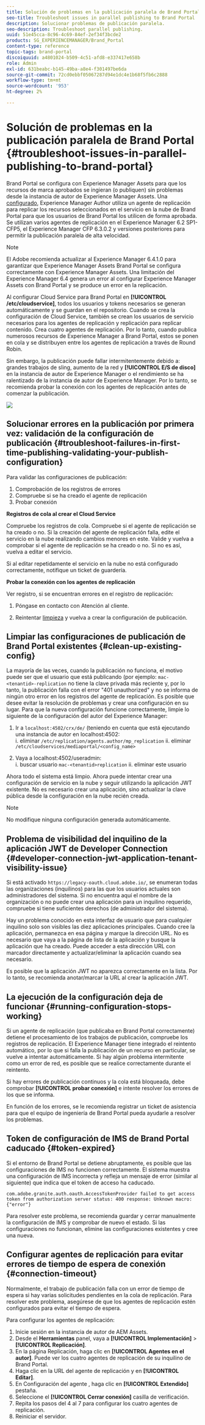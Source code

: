 ```yaml
---
title: Solución de problemas en la publicación paralela de Brand Portal
seo-title: Troubleshoot issues in parallel publishing to Brand Portal
description: Solucionar problemas de publicación paralela.
seo-description: Troubleshoot parallel publishing.
uuid: 51e45cca-8c96-4c69-84ef-2ef34f3bcde2
products: SG_EXPERIENCEMANAGER/Brand_Portal
content-type: reference
topic-tags: brand-portal
discoiquuid: a4801024-b509-4c51-afd8-e337417e658b
role: Admin
exl-id: 631beabc-b145-49ba-a8e4-f301497be6da
source-git-commit: 72cd0ebbf05067287d94e1dc4e1b68f5fb6c2888
workflow-type: tm+mt
source-wordcount: '953'
ht-degree: 2%

---
```


# Solución de problemas en la publicación paralela de Brand Portal {#troubleshoot-issues-in-parallel-publishing-to-brand-portal}

Brand Portal se configura con Experience Manager Assets para que los recursos de marca aprobados se ingieran (o publiquen) sin problemas desde la instancia de autor de Experience Manager Assets. Una [configurado](../using/configure-aem-assets-with-brand-portal.md), Experience Manager Author utiliza un agente de replicación para replicar los recursos seleccionados en el servicio en la nube de Brand Portal para que los usuarios de Brand Portal los utilicen de forma aprobada. Se utilizan varios agentes de replicación en el Experience Manager 6.2 SP1-CFP5, el Experience Manager CFP 6.3.0.2 y versiones posteriores para permitir la publicación paralela de alta velocidad.

>[!NOTE]
>
>El Adobe recomienda actualizar al Experience Manager 6.4.1.0 para garantizar que Experience Manager Assets Brand Portal se configura correctamente con Experience Manager Assets. Una limitación del Experience Manager 6.4 genera un error al configurar Experience Manager Assets con Brand Portal y se produce un error en la replicación.

Al configurar Cloud Service para Brand Portal en **[!UICONTROL /etc/cloudservice]**, todos los usuarios y tokens necesarios se generan automáticamente y se guardan en el repositorio. Cuando se crea la configuración de Cloud Service, también se crean los usuarios de servicio necesarios para los agentes de replicación y replicación para replicar contenido. Crea cuatro agentes de replicación. Por lo tanto, cuando publica numerosos recursos de Experience Manager a Brand Portal, estos se ponen en cola y se distribuyen entre los agentes de replicación a través de Round Robin.

Sin embargo, la publicación puede fallar intermitentemente debido a: grandes trabajos de sling, aumento de la red y **[!UICONTROL E/S de disco]** en la instancia de autor de Experience Manager o el rendimiento se ha ralentizado de la instancia de autor de Experience Manager. Por lo tanto, se recomienda probar la conexión con los agentes de replicación antes de comenzar la publicación.

![](assets/test-connection.png)

## Solucionar errores en la publicación por primera vez: validación de la configuración de publicación {#troubleshoot-failures-in-first-time-publishing-validating-your-publish-configuration}

Para validar las configuraciones de publicación:

1. Comprobación de los registros de errores
1. Compruebe si se ha creado el agente de replicación
1. Probar conexión

**Registros de cola al crear el Cloud Service**

Compruebe los registros de cola. Compruebe si el agente de replicación se ha creado o no. Si la creación del agente de replicación falla, edite el servicio en la nube realizando cambios menores en este. Valide y vuelva a comprobar si el agente de replicación se ha creado o no. Si no es así, vuelva a editar el servicio.

Si al editar repetidamente el servicio en la nube no está configurado correctamente, notifique un ticket de guardería.

**Probar la conexión con los agentes de replicación**

Ver registro, si se encuentran errores en el registro de replicación:

1. Póngase en contacto con Atención al cliente.

1. Reintentar [limpieza](../using/troubleshoot-parallel-publishing.md#clean-up-existing-config) y vuelva a crear la configuración de publicación.

<!--
Comment Type: remark
Last Modified By: Mini Gulati (mgulati)
Last Modified Date: 2018-06-21T22:56:21.256-0400
<p>?? check and compare public key. At times public key is different</p>
<p>?? another thing to check in /useradmin</p>
-->

## Limpiar las configuraciones de publicación de Brand Portal existentes {#clean-up-existing-config}

La mayoría de las veces, cuando la publicación no funciona, el motivo puede ser que el usuario que está publicando (por ejemplo: `mac-<tenantid>-replication` no tiene la clave privada más reciente y, por lo tanto, la publicación falla con el error &quot;401 unauthorized&quot; y no se informa de ningún otro error en los registros del agente de replicación. Es posible que desee evitar la resolución de problemas y crear una configuración en su lugar. Para que la nueva configuración funcione correctamente, limpie lo siguiente de la configuración del autor del Experience Manager:

1. Ir a `localhost:4502/crx/de/` (teniendo en cuenta que está ejecutando una instancia de autor en localhost:4502:\
   i. eliminar `/etc/replication/agents.author/mp_replication`
ii. eliminar 
`/etc/cloudservices/mediaportal/<config_name>`

1. Vaya a localhost:4502/useradmin:\
   i. buscar usuario `mac-<tenantid>replication`
ii. eliminar este usuario

Ahora todo el sistema está limpio. Ahora puede intentar crear una configuración de servicio en la nube y seguir utilizando la aplicación JWT existente. No es necesario crear una aplicación, sino actualizar la clave pública desde la configuración en la nube recién creada.

>[!NOTE]
>
>No modifique ninguna configuración generada automáticamente.


## Problema de visibilidad del inquilino de la aplicación JWT de Developer Connection {#developer-connection-jwt-application-tenant-visibility-issue}

Si está activado `https://legacy-oauth.cloud.adobe.io/`, se enumeran todas las organizaciones (inquilinos) para las que los usuarios actuales son administradores del sistema. Si no encuentra aquí el nombre de la organización o no puede crear una aplicación para un inquilino requerido, compruebe si tiene suficientes derechos (de administrador del sistema).

Hay un problema conocido en esta interfaz de usuario que para cualquier inquilino solo son visibles las diez aplicaciones principales. Cuando cree la aplicación, permanezca en esa página y marque la dirección URL. No es necesario que vaya a la página de lista de la aplicación y busque la aplicación que ha creado. Puede acceder a esta dirección URL con marcador directamente y actualizar/eliminar la aplicación cuando sea necesario.

Es posible que la aplicación JWT no aparezca correctamente en la lista. Por lo tanto, se recomienda anotar/marcar la URL al crear la aplicación JWT.

## La ejecución de la configuración deja de funcionar {#running-configuration-stops-working}

<!--
Comment Type: draft

<p>If the running configuration stops working, either of the following two possibilities
<g class="gr_ gr_15 gr-alert gr_gramm gr_inline_cards gr_run_anim Grammar multiReplace" data-gr-id="15" id="15" style="font-size: 12px;">
are
</g> there:</p>
<p>1.
<g class="gr_ gr_14 gr-alert gr_gramm gr_inline_cards gr_run_anim Grammar only-ins doubleReplace replaceWithoutSep" data-gr-id="14" id="14">
Connection
</g> has failed, or</p>
<p>2. Publish has failed with permission to dam-replication-service denied, while connection has passed </p>
<p>If the connection has failed [1], the
<g class="gr_ gr_10 gr-alert gr_spell gr_inline_cards gr_run_anim ContextualSpelling ins-del multiReplace" data-gr-id="10" id="10">
fail safe
</g> way to fix it is to <a href="../using/troubleshoot-parallel-publishing.md#main-pars-header-1664955658">clean up</a> the existing Brand Portal publish configuration and recreate a publish configuration. </p>
<p>However, if the
<g class="gr_ gr_18 gr-alert gr_spell gr_inline_cards gr_run_anim ContextualSpelling" data-gr-id="18" id="18">
publish
</g> has failed with
<g class="gr_ gr_16 gr-alert gr_gramm gr_inline_cards gr_run_anim Grammar only-ins doubleReplace replaceWithoutSep" data-gr-id="16" id="16">
permission
</g> denied to dam-replication-service, raise a support ticket.</p>
-->

Si un agente de replicación (que publicaba en Brand Portal correctamente) detiene el procesamiento de los trabajos de publicación, compruebe los registros de replicación. El Experience Manager tiene integrado el reintento automático, por lo que si falla la publicación de un recurso en particular, se vuelve a intentar automáticamente. Si hay algún problema intermitente como un error de red, es posible que se realice correctamente durante el reintento.

Si hay errores de publicación continuos y la cola está bloqueada, debe comprobar **[!UICONTROL probar conexión]** e intente resolver los errores de los que se informa.

En función de los errores, se le recomienda registrar un ticket de asistencia para que el equipo de ingeniería de Brand Portal pueda ayudarle a resolver los problemas.

## Token de configuración de IMS de Brand Portal caducado {#token-expired}

Si el entorno de Brand Portal se detiene abruptamente, es posible que las configuraciones de IMS no funcionen correctamente. El sistema muestra una configuración de IMS incorrecta y refleja un mensaje de error (similar al siguiente) que indica que el token de acceso ha caducado.

`com.adobe.granite.auth.oauth.AccessTokenProvider failed to get access token from authorization server status: 400 response: Unknown macro: {"error"}`

Para resolver este problema, se recomienda guardar y cerrar manualmente la configuración de IMS y comprobar de nuevo el estado. Si las configuraciones no funcionan, elimine las configuraciones existentes y cree una nueva.


## Configurar agentes de replicación para evitar errores de tiempo de espera de conexión {#connection-timeout}

Normalmente, el trabajo de publicación falla con un error de tiempo de espera si hay varias solicitudes pendientes en la cola de replicación. Para resolver este problema, asegúrese de que los agentes de replicación estén configurados para evitar el tiempo de espera.

Para configurar los agentes de replicación:

1. Inicie sesión en la instancia de autor de AEM Assets.
1. Desde el **Herramientas** panel, vaya a **[!UICONTROL Implementación]** > **[!UICONTROL Replicación]**.
1. En la página Replicación, haga clic en **[!UICONTROL Agentes en el autor]**. Puede ver los cuatro agentes de replicación de su inquilino de Brand Portal.
1. Haga clic en la URL del agente de replicación y en **[!UICONTROL Editar]**.
1. En Configuración del agente , haga clic en **[!UICONTROL Extendido]** pestaña.
1. Seleccione el **[!UICONTROL Cerrar conexión]** casilla de verificación.
1. Repita los pasos del 4 al 7 para configurar los cuatro agentes de replicación.
1. Reiniciar el servidor.
